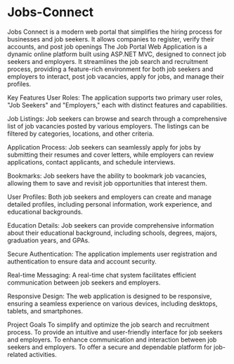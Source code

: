 # Jobs-Connect
 Jobs Connect is a modern web portal that simplifies the hiring process for businesses and job seekers. It allows companies to register, verify their accounts, and post job openings
The Job Portal Web Application is a dynamic online platform built using ASP.NET MVC, designed to connect job seekers and employers. It streamlines the job search and recruitment process, providing a feature-rich environment for both job seekers and employers to interact, post job vacancies, apply for jobs, and manage their profiles.

Key Features
User Roles: The application supports two primary user roles, "Job Seekers" and "Employers," each with distinct features and capabilities.

Job Listings: Job seekers can browse and search through a comprehensive list of job vacancies posted by various employers. The listings can be filtered by categories, locations, and other criteria.

Application Process: Job seekers can seamlessly apply for jobs by submitting their resumes and cover letters, while employers can review applications, contact applicants, and schedule interviews.

Bookmarks: Job seekers have the ability to bookmark job vacancies, allowing them to save and revisit job opportunities that interest them.

User Profiles: Both job seekers and employers can create and manage detailed profiles, including personal information, work experience, and educational backgrounds.

Education Details: Job seekers can provide comprehensive information about their educational background, including schools, degrees, majors, graduation years, and GPAs.

Secure Authentication: The application implements user registration and authentication to ensure data and account security.

Real-time Messaging: A real-time chat system facilitates efficient communication between job seekers and employers.

Responsive Design: The web application is designed to be responsive, ensuring a seamless experience on various devices, including desktops, tablets, and smartphones.

Project Goals
To simplify and optimize the job search and recruitment process.
To provide an intuitive and user-friendly interface for job seekers and employers.
To enhance communication and interaction between job seekers and employers.
To offer a secure and dependable platform for job-related activities.


